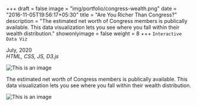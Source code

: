 +++
draft = false
image = "img/portfolio/congress-wealth.png"
date = "2016-11-05T19:56:17+05:30"
title = "Are You Richer Than Congress?"
description = "The estimated net worth of Congress members is publically available. This data visualization lets you see where you fall within their wealth distribution."
showonlyimage = false
weight = 8
+++
`Interactive Data Viz`

July, 2020  
*HTML, CSS, JS, D3.js*

<!--more-->

![This is an image](/img/portfolio/congress-wealth.png)

The estimated net worth of Congress members is publically available. This data visualization lets you see where you fall within their wealth distribution.

![This is an image](/img/portfolio/gifs/congress-wealth.gif)


